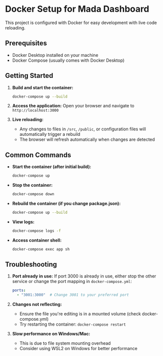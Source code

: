 # Docker Setup for Mada Dashboard

This project is configured with Docker for easy development with live code reloading.

## Prerequisites

- Docker Desktop installed on your machine
- Docker Compose (usually comes with Docker Desktop)

## Getting Started

1. **Build and start the container:**
   ```bash
   docker-compose up --build
   ```

2. **Access the application:**
   Open your browser and navigate to `http://localhost:3000`

3. **Live reloading:**
   - Any changes to files in `/src`, `/public`, or configuration files will automatically trigger a rebuild
   - The browser will refresh automatically when changes are detected

## Common Commands

- **Start the container (after initial build):**
  ```bash
  docker-compose up
  ```

- **Stop the container:**
  ```bash
  docker-compose down
  ```

- **Rebuild the container (if you change package.json):**
  ```bash
  docker-compose up --build
  ```

- **View logs:**
  ```bash
  docker-compose logs -f
  ```

- **Access container shell:**
  ```bash
  docker-compose exec app sh
  ```

## Troubleshooting

1. **Port already in use:**
   If port 3000 is already in use, either stop the other service or change the port mapping in `docker-compose.yml`:
   ```yaml
   ports:
     - "3001:3000"  # Change 3001 to your preferred port
   ```

2. **Changes not reflecting:**
   - Ensure the file you're editing is in a mounted volume (check docker-compose.yml)
   - Try restarting the container: `docker-compose restart`

3. **Slow performance on Windows/Mac:**
   - This is due to file system mounting overhead
   - Consider using WSL2 on Windows for better performance